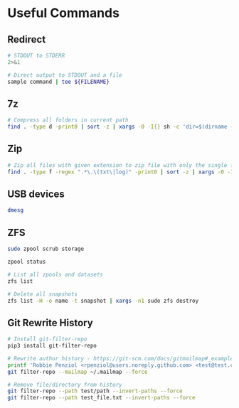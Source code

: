 # Useful Commands

## Redirect

```bash
# STDOUT to STDERR
2>&1
```

```bash
# Direct output to STDOUT and a file
sample command | tee ${FILENAME}
```

## 7z

```bash
# Compress all folders in current path
find . -type d -print0 | sort -z | xargs -0 -I{} sh -c 'dir=$(dirname -- "{}") ; filename=$(basename -- "{}") ; 7z a -t7z -m0=lzma -mx=9 -mfb=64 -md=32m -ms=on "${dir}/${filename%.*}.7z" "{}"'
```

## Zip

```bash
# Zip all files with given extension to zip file with only the single file inside the archive
find . -type f -regex ".*\.\(txt\|log)" -print0 | sort -z | xargs -0 -I{} sh -c 'dir=$(dirname -- "{}") ; filename=$(basename -- "{}") ; zip --junk-paths "${dir}/${filename%.*}.zip" "{}"'
```

## USB devices

```bash
dmesg
```

## ZFS

```bash
sudo zpool scrub storage
```

```bash
zpool status
```

```bash
# List all zpools and datasets
zfs list
```

```bash
# Delete all snapshots
zfs list -H -o name -t snapshot | xargs -n1 sudo zfs destroy
```

## Git Rewrite History

```bash
# Install git-filter-repo
pip3 install git-filter-repo
```

```bash
# Rewrite author history - https://git-scm.com/docs/gitmailmap#_examples
printf 'Robbie Penziol <rpenziol@users.noreply.github.com> <test@test.com>\nRobbie Penziol <rpenziol@users.noreply.github.com> <(none)>\n' > ~/.mailmap
git filter-repo --mailmap ~/.mailmap --force
```

```bash
# Remove file/directory from history
git filter-repo --path test/path --invert-paths --force
git filter-repo --path test_file.txt --invert-paths --force
```
